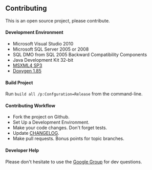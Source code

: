 Contributing
------------

This is an open source project, please contribute.

#### Development Environment

* Microsoft Visual Studio 2010
* Microsoft SQL Server 2005 or 2008
* SQL DMO from SQL 2005 Backward Compatibility Components
* Java Development Kit 32-bit
* [MSXML4 SP3](http://www.microsoft.com/en-us/download/details.aspx?id=15697)
* [Doxygen 1.85](http://ftp.stack.nl/pub/users/dimitri/doxygen-1.8.5-setup.exe)

#### Build Project

Run `build all /p:Confguration=Release` from the command-line.

#### Contributing Workflow

* Fork the project on Github.
* Set Up a Development Environment.
* Make your code changes. Don't forget tests.
* Update [CHANGELOG](CHANGELOG.md).
* Make pull requests. Bonus points for topic branches. 

#### Developer Help

Please don't hesitate to use the [Google Group](https://groups.google.com/group/msiext) for dev questions.

